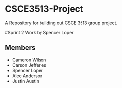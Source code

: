 # CSCE3513-Project
A Repository for building out CSCE 3513 group project.

#Sprint 2 Work by Spencer Loper

## Members
- Cameron Wilson
- Carson Jefferies
- Spencer Loper
- Alec Anderson
- Justin Austin
